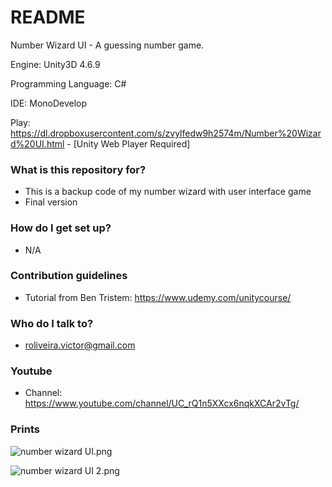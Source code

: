 # README #

Number Wizard UI - A guessing number game.


Engine: Unity3D 4.6.9 

Programming Language: C# 

IDE: MonoDevelop

Play: https://dl.dropboxusercontent.com/s/zvylfedw9h2574m/Number%20Wizard%20UI.html - [Unity Web Player Required]

### What is this repository for? ###

   * This is a backup code of my number wizard with user interface game
   * Final version

### How do I get set up? ###

   * N/A

### Contribution guidelines ###

   * Tutorial from Ben Tristem: https://www.udemy.com/unitycourse/

### Who do I talk to? ###

   * roliveira.victor@gmail.com

### Youtube ###

   * Channel: https://www.youtube.com/channel/UC_rQ1n5XXcx6nqkXCAr2vTg/

### Prints ###

   ![number wizard UI.png](https://bitbucket.org/repo/zbpqMj/images/444851196-number%20wizard%20UI.png)


   ![number wizard UI 2.png](https://bitbucket.org/repo/zbpqMj/images/3441064061-number%20wizard%20UI%202.png)